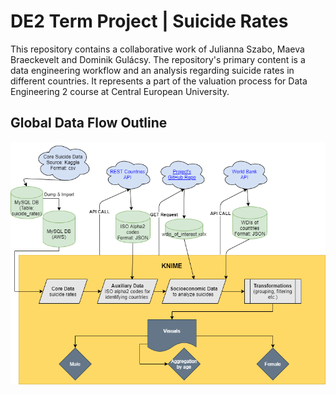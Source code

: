 # DE2 Term Project | Suicide Rates

This repository contains a collaborative work of Julianna Szabo, Maeva Braeckevelt and Dominik Gulácsy. The repository's primary content is a data engineering workflow and an analysis regarding suicide rates in different countries. It represents a part of the valuation process for Data Engineering 2 course at Central European University. 

## Global Data Flow Outline

[<img src="https://github.com/dgulacsy/DE2_Term_Project/blob/main/visuals/gdfo.png">](https://dgulacsy.github.io/DE2_Term_Project/visuals/gdfo.html)
